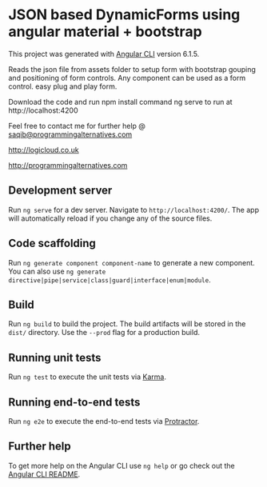 # JSON based DynamicForms using angular material + bootstrap

This project was generated with [Angular CLI](https://github.com/angular/angular-cli) version 6.1.5.

Reads the json file from assets folder to setup form with bootstrap gouping and positioning of form controls.
Any component can be used as a form control. easy plug and play form.

Download the code and run npm install command 
ng serve to run at http://localhost:4200

Feel free to contact me for further help @ saqib@programmingalternatives.com

http://logicloud.co.uk 

http://programmingalternatives.com


## Development server

Run `ng serve` for a dev server. Navigate to `http://localhost:4200/`. The app will automatically reload if you change any of the source files.

## Code scaffolding

Run `ng generate component component-name` to generate a new component. You can also use `ng generate directive|pipe|service|class|guard|interface|enum|module`.

## Build

Run `ng build` to build the project. The build artifacts will be stored in the `dist/` directory. Use the `--prod` flag for a production build.

## Running unit tests

Run `ng test` to execute the unit tests via [Karma](https://karma-runner.github.io).

## Running end-to-end tests

Run `ng e2e` to execute the end-to-end tests via [Protractor](http://www.protractortest.org/).

## Further help

To get more help on the Angular CLI use `ng help` or go check out the [Angular CLI README](https://github.com/angular/angular-cli/blob/master/README.md).
